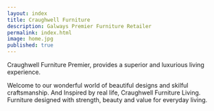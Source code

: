 ```yaml
---
layout: index
title: Craughwell Furniture
description: Galways Premier Furniture Retailer
permalink: index.html
image: home.jpg
published: true
---
```



Craughwell Furniture Premier, provides a superior and luxurious living experience.  

Welcome to our wonderful world of beautiful designs and skilful craftsmanship. And Inspired by real life, Craughwell Furniture Living. Furniture designed with strength, beauty and value for everyday living.
